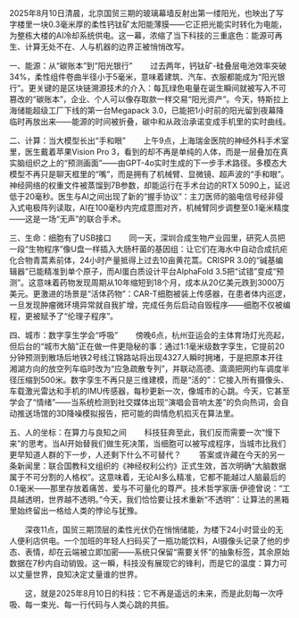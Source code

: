 2025年8月10日清晨，北京国贸三期的玻璃幕墙反射出第一缕阳光，也映出了写字楼里一块0.3毫米厚的柔性钙钛矿太阳能薄膜——它正把光能实时转化为电能，为整栋大楼的AI冷却系统供电。这一幕，浓缩了当下科技的三重底色：能源可再生、计算无处不在、人与机器的边界正被悄悄改写。

一、能源：从“碳账本”到“阳光银行”
　　过去两年，钙钛矿-硅叠层电池效率突破34%，柔性组件卷曲半径小于5毫米，意味着建筑、汽车、衣服都能成为“阳光银行”。更关键的是区块链溯源技术的介入：每瓦绿色电量在诞生瞬间就被写入不可篡改的“碳账本”，企业、个人可以像存取款一样交易“阳光资产”。今天，特斯拉上海储能超级工厂下线的第一台Megapack 3.0，已能把1小时前的阳光留到夜幕降临时再放出来——能源的时间被折叠，碳中和从政治承诺变成手机里的实时曲线。

二、计算：当大模型长出“手和眼”
　　上午9点，上海瑞金医院的神经外科手术室里，医生戴着苹果Vision Pro 3，看到的却不再是单纯的人体，而是一层叠加在真实脑组织之上的“预测画面”——由GPT-4o实时生成的下一步手术路径。多模态大模型不再只是聊天框里的“嘴”，而是拥有了机械臂、显微镜、超声波的“手和眼”。神经网络的权重文件被蒸馏到7B参数，却能运行在手术台边的RTX 5090上，延迟低于20毫秒。医生与AI之间出现了新的“握手协议”：主刀医师的脑电信号经非侵入式电极阵列读取，AI在100毫秒内完成意图对齐，机械臂同步调整至0.1毫米精度——这是一场“无声”的联合手术。

三、生命：细胞有了USB接口
　　同一天，深圳合成生物产业园里，研究人员把一段“生物程序”像U盘一样插入大肠杆菌的基因组：让它们在海水中自动合成抗疟化合物青蒿素前体，24小时产量抵得上过去10亩黄花蒿。CRISPR 3.0的“碱基编辑器”已能精准到单个原子，而AI蛋白质设计平台AlphaFold 3.5把“试错”变成“预测”。这意味着药物发现周期从10年缩短到18个月，成本从20亿美元跌到3000万美元。更激进的场景是“活体药物”：CAR-T细胞被装上传感器，在患者体内巡逻，一旦发现肿瘤微环境异常就自我扩增，完成任务后启动自毁程序——细胞不仅被编程，更被赋予了“伦理子程序”。

四、城市：数字孪生学会“呼吸”
　　傍晚6点，杭州亚运会的主体育场灯光亮起，但后台的“城市大脑”正在做一件更隐秘的事：通过1:1毫米级数字孪生，它提前20分钟预测到散场后地铁2号线江锦路站将出现4327人瞬时拥堵，于是把原本开往湘湖方向的放空列车临时改为“应急疏散专列”，并联动高德、滴滴把网约车调度半径压缩到500米。数字孪生不再只是三维建模，而是“活的”：它接入所有摄像头、车载激光雷达和手机的IMU传感器，每秒更新一次，像城市的心跳。今天，它甚至学会了“情绪”——当系统检测到社交媒体出现“演唱会音响太差”的负向热词，会自动推送场馆的3D降噪模拟报告，把可能的舆情危机掐灭在算法里。

五、人的坐标：在算力与良知之间
　　科技狂奔至此，我们反而需要一次“慢下来”的思考。当AI开始替我们做生死决策，当细胞可以被写成程序，当城市比我们更早知道人群的下一步，人还剩下什么不可替代？
　　答案或许藏在今天的另一条新闻里：联合国教科文组织的《神经权利公约》正式生效，首次明确“大脑数据属于不可分割的人格权”。这意味着，无论AI多么精准，它都不能越过人脑最后的0.1毫米——那里存放着痛苦、爱与不可量化的尊严。技术哲学家唐·伊德曾说：“工具越透明，世界越不透明。”今天，我们恰恰要让技术重新“不透明”：让算法的黑箱里始终留出一格给人类的悖论与犹豫。

　　深夜11点，国贸三期顶层的柔性光伏仍在悄悄储能，为楼下24小时营业的无人便利店供电。一个加班的年轻人扫码买了一瓶功能饮料，AI摄像头记录了他的步态、表情，却在云端被立即加密——系统只保留“需要关怀”的抽象标签，其余原始数据在7秒内自动销毁。这一瞬，科技没有展现它的锋利，而是它的温度：算力可以丈量世界，良知决定丈量谁的世界。

　　这，就是2025年8月10日的科技：它不再是遥远的未来，而是此刻每一次呼吸、每一束光、每一行代码与人类心跳的共振。